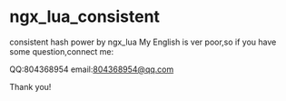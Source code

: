 ngx_lua_consistent
==================

consistent hash power by ngx_lua
My English is ver poor,so if you have some question,connect me:

QQ:804368954
email:804368954@qq.com

Thank you!
